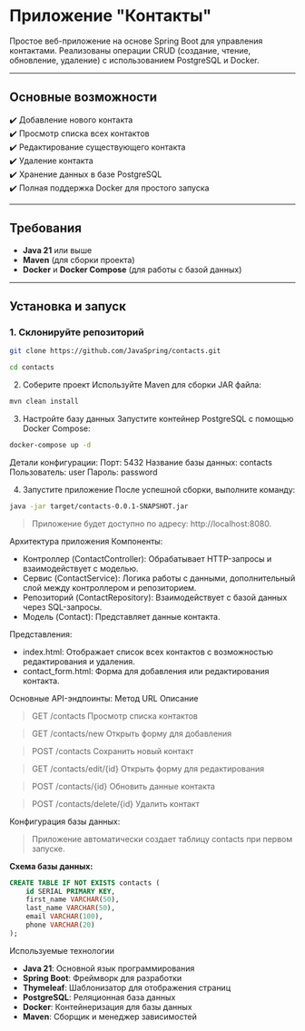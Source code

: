 # Приложение "Контакты"

Простое веб-приложение на основе Spring Boot для управления контактами. Реализованы операции CRUD (создание, чтение, обновление, удаление) с использованием PostgreSQL и Docker.

---

## Основные возможности

✔️ Добавление нового контакта  
✔️ Просмотр списка всех контактов  
✔️ Редактирование существующего контакта  
✔️ Удаление контакта  
✔️ Хранение данных в базе PostgreSQL  
✔️ Полная поддержка Docker для простого запуска

---

## Требования

- **Java 21** или выше
- **Maven** (для сборки проекта)
- **Docker** и **Docker Compose** (для работы с базой данных)

---

## Установка и запуск

### 1. Склонируйте репозиторий
```bash
git clone https://github.com/JavaSpring/contacts.git
```
```bash
cd contacts
```

2. Соберите проект
Используйте Maven для сборки JAR файла:

```bash
mvn clean install
```

3. Настройте базу данных
Запустите контейнер PostgreSQL с помощью Docker Compose:

```bash
docker-compose up -d
```

Детали конфигурации:
Порт: 5432
Название базы данных: contacts
Пользователь: user
Пароль: password

4. Запустите приложение
После успешной сборки, выполните команду:
```bash
java -jar target/contacts-0.0.1-SNAPSHOT.jar
```

> Приложение будет доступно по адресу: http://localhost:8080.

Архитектура приложения
Компоненты:
- Контроллер (ContactController): Обрабатывает HTTP-запросы и взаимодействует с моделью.
- Сервис (ContactService): Логика работы с данными, дополнительный слой между контроллером и репозиторием.
- Репозиторий (ContactRepository): Взаимодействует с базой данных через SQL-запросы.
- Модель (Contact): Представляет данные контакта.

Представления:
- index.html: Отображает список всех контактов с возможностью редактирования и удаления.
- contact_form.html: Форма для добавления или редактирования контакта.

Основные API-эндпоинты:
Метод       URL             Описание
> GET	/contacts	Просмотр списка контактов

> GET	/contacts/new	Открыть форму для добавления

> POST	/contacts	Сохранить новый контакт

> GET	/contacts/edit/{id}	Открыть форму для редактирования

> POST	/contacts/{id}	Обновить данные контакта

> POST	/contacts/delete/{id}	Удалить контакт

Конфигурация базы данных:

> Приложение автоматически создает таблицу contacts при первом запуске.

**Схема базы данных:**
```sql
CREATE TABLE IF NOT EXISTS contacts (
    id SERIAL PRIMARY KEY,
    first_name VARCHAR(50),
    last_name VARCHAR(50),
    email VARCHAR(100),
    phone VARCHAR(20)
);
```
Используемые технологии
- **Java 21**: Основной язык программирования
- **Spring Boot**: Фреймворк для разработки
- **Thymeleaf**: Шаблонизатор для отображения страниц
- **PostgreSQL**: Реляционная база данных
- **Docker**: Контейнеризация для базы данных
- **Maven**: Сборщик и менеджер зависимостей
